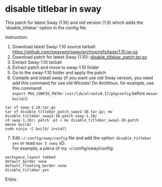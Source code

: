 # disable titlebar in sway

This patch for latest Sway (1.10) and old version (1.9) which adds the 'disable_titlebar' option in the config file.

Instruction:
1. Download latest Sway-1.10 source tarball: https://github.com/swaywm/sway/archive/refs/tags/1.10.tar.gz
2. Download patch for latest Sway (1.10): [disable_titlebar_patch.tar.gz](https://github.com/neuromagus/disable_titlebar_in_sway/blob/main/disable_titlebar_patch_sway1-10.tar.gz)
3. Extract Sway-1.10 tarball
4. Extract patch and move to sway-1.10 folder
5. Go to the sway-1.10 folder and apply the patch
6. Compile and install sway (if you want use old Sway version, you need add this command for use old Wlroots!
On Archlinux, for example, use this command:  
```export PKG_CONFIG_PATH='/usr/lib/wlroots0.17/pkgconfig``` before ```meson build/```):

```
tar xf sway-1.10.tar.gz
tar xf disable_titlebar_patch_sway1-10.tar.gz; mv disable_titlebar_sway1-10.patch sway-1.10/
cd sway-1.10/; patch -p1 < mv disable_titlebar_sway1-10.patch
meson build/
sudo ninja -C build/ install
```

7. Edit ```~/.config/sway/config``` file and add the option: ```disable_titlebar yes``` or read ```man 5 sway``` xD.  
For example, a piece of my ~/.config/sway/config:
```
workspace_layout tabbed
default_border none
default_floating_border none
disable_titlebar yes
```

Enjoy.


